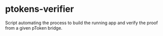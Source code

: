 # ptokens-verifier
Script automating the process to build the running app and verify the proof from a given pToken bridge. 
